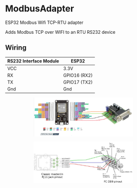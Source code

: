 # ModbusAdapter
ESP32 Modbus Wifi TCP-RTU adapter

Adds Modbus TCP over WIFI to an RTU RS232 device

## Wiring

RS232 Interface Module | ESP32 |
--- | --- |
VCC | 3.3V |
RX | GPIO16 (RX2) |
TX | GPIO17 (TX2)|
Gnd | Gnd |

<p align="center">
  <img src="./Pictures/Wiring.png" width="320"/>
</p>

<p align="center">
  <img src="./Pictures/cable.jpg" width="320"/>
</p>
